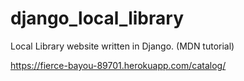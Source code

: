 # django_local_library
Local Library website written in Django. (MDN tutorial) 

https://fierce-bayou-89701.herokuapp.com/catalog/
